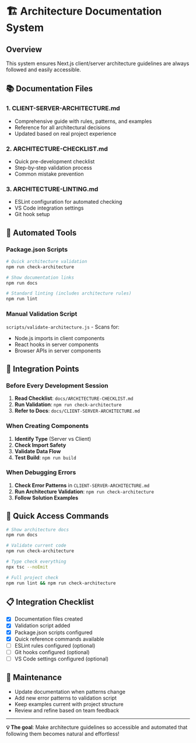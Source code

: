 # 🏗️ Architecture Documentation System

## Overview

This system ensures Next.js client/server architecture guidelines are always followed and easily accessible.

## 📚 Documentation Files

### 1. **CLIENT-SERVER-ARCHITECTURE.md**
- Comprehensive guide with rules, patterns, and examples
- Reference for all architectural decisions
- Updated based on real project experience

### 2. **ARCHITECTURE-CHECKLIST.md**  
- Quick pre-development checklist
- Step-by-step validation process
- Common mistake prevention

### 3. **ARCHITECTURE-LINTING.md**
- ESLint configuration for automated checking
- VS Code integration settings
- Git hook setup

## 🔧 Automated Tools

### Package.json Scripts

```bash
# Quick architecture validation
npm run check-architecture

# Show documentation links
npm run docs

# Standard linting (includes architecture rules)
npm run lint
```

### Manual Validation Script

`scripts/validate-architecture.js` - Scans for:
- Node.js imports in client components
- React hooks in server components  
- Browser APIs in server components

## 🚨 Integration Points

### Before Every Development Session

1. **Read Checklist**: `docs/ARCHITECTURE-CHECKLIST.md`
2. **Run Validation**: `npm run check-architecture`
3. **Refer to Docs**: `docs/CLIENT-SERVER-ARCHITECTURE.md`

### When Creating Components

1. **Identify Type** (Server vs Client)
2. **Check Import Safety** 
3. **Validate Data Flow**
4. **Test Build**: `npm run build`

### When Debugging Errors

1. **Check Error Patterns** in `CLIENT-SERVER-ARCHITECTURE.md`
2. **Run Architecture Validation**: `npm run check-architecture`
3. **Follow Solution Examples**

## 🎯 Quick Access Commands

```bash
# Show architecture docs
npm run docs

# Validate current code
npm run check-architecture

# Type check everything
npx tsc --noEmit

# Full project check
npm run lint && npm run check-architecture
```

## 📋 Integration Checklist

- [x] Documentation files created
- [x] Validation script added
- [x] Package.json scripts configured
- [x] Quick reference commands available
- [ ] ESLint rules configured (optional)
- [ ] Git hooks configured (optional)
- [ ] VS Code settings configured (optional)

## 🔄 Maintenance

- Update documentation when patterns change
- Add new error patterns to validation script
- Keep examples current with project structure
- Review and refine based on team feedback

---

**💡 The goal**: Make architecture guidelines so accessible and automated that following them becomes natural and effortless!
